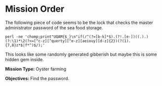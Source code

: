 # Mission Order

The following piece of code seems to be the lock that checks the master administrator password of the sea food storage.

```
perl -ne 'chomp;print"UQAM{$_}\n"if(/^(?=[b-k]*$).(?!.[e-])((.).)(?:\1)*\2(?<=[^c-z][^querty][^e-z][aeiouy][d-z]{2})(?(1).{7,8}z*$|f*^)$/);'
```

This looks like some randomly generated gibberish but maybe this is some hidden gem inside.

**Mission Type:** Oyster farming

**Objectives:** Find the password.
